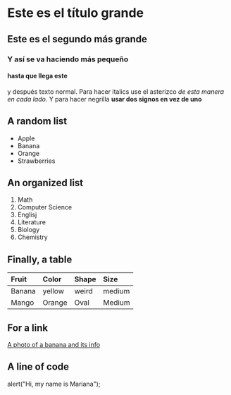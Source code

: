 # Este es el título grande 
## Este es el segundo más grande
### Y así se va haciendo más pequeño 
#### hasta que llega este 

y después texto normal. Para hacer italics use el asterizco *de esta manera en cada lado*. Y para hacer negrilla **usar dos signos en vez de uno**

## A random list 
- Apple
- Banana
- Orange
- Strawberries
## An organized list 
1. Math
2. Computer Science
3. Englisj
4. Literature
5. Biology
6. Chemistry
## Finally, a table 
|Fruit|Color|Shape|Size|
|:----|:----|:----|:---|
|Banana|yellow|weird|medium|
|Mango|Orange|Oval|Medium|
## For a link
[A photo of a banana and its info](https://www.bbcgoodfood.com/howto/guide/health-benefits-bananas)
## A line of code
alert("Hi, my name is Mariana");
